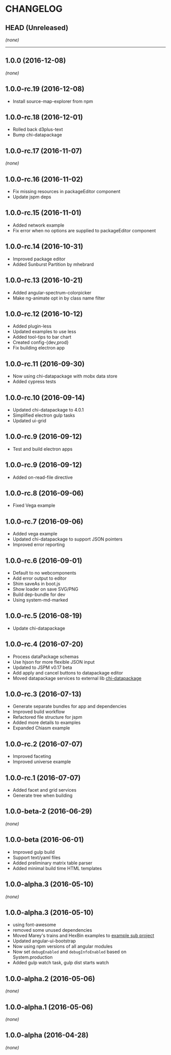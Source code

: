CHANGELOG
=========

## HEAD (Unreleased)
_(none)_

--------------------

## 1.0.0 (2016-12-08)
_(none)_

## 1.0.0-rc.19 (2016-12-08)
* Install source-map-explorer from npm

## 1.0.0-rc.18 (2016-12-01)
* Rolled back d3plus-text
* Bump chi-datapackage

## 1.0.0-rc.17 (2016-11-07)
_(none)_

## 1.0.0-rc.16 (2016-11-02)
* Fix missing resources in packageEditor component
* Update jspm deps

## 1.0.0-rc.15 (2016-11-01)
* Added network example
* Fix error when no options are supplied to packageEditor component

## 1.0.0-rc.14 (2016-10-31)
* Improved package editor
* Added Sunburst Partition by mhebrard

## 1.0.0-rc.13 (2016-10-21)
* Added angular-spectrum-colorpicker
* Make ng-animate opt in by class name filter

## 1.0.0-rc.12 (2016-10-12)
* Added plugin-less
* Updated examples to use less
* Added tool-tips to bar chart
* Created config-{dev,prod}
* Fix building electron app

## 1.0.0-rc.11 (2016-09-30)
* Now using chi-datapackage with mobx data store
* Added cypress tests

## 1.0.0-rc.10 (2016-09-14)
* Updated chi-datapackage to 4.0.1
* Simplified electron gulp tasks
* Updated ui-grid

## 1.0.0-rc.9 (2016-09-12)
* Test and build electron apps

## 1.0.0-rc.9 (2016-09-12)
* Added on-read-file directive

## 1.0.0-rc.8 (2016-09-06)
* Fixed Vega example

## 1.0.0-rc.7 (2016-09-06)
* Added vega example
* Updated chi-datapackage to support JSON pointers
* Improved error reporting

## 1.0.0-rc.6 (2016-09-01)
* Default to no webcomponents
* Add error output to editor
* Shim saveAs in boot.js
* Show loader on save SVG/PNG
* Build dep-bundle for dev
* Using system-md-marked

## 1.0.0-rc.5 (2016-08-19)
* Update chi-datapackage

## 1.0.0-rc.4 (2016-07-20)
* Process dataPackage schemas
* Use hjson for more flexible JSON input
* Updated to JSPM v0.17 beta
* Add apply and cancel buttons to datapackage editor
* Moved datapackage services to external lib [chi-datapackage](https://github.com/Hypercubed/chi-datapackage)

## 1.0.0-rc.3 (2016-07-13)
* Generate separate bundles for app and dependencies
* Improved build workflow
* Refactored file structure for jspm
* Added more details to examples
* Expanded Chiasm example

## 1.0.0-rc.2 (2016-07-07)
* Improved faceting
* Improved universe example

## 1.0.0-rc.1 (2016-07-07)
* Added facet and grid services
* Generate tree when building

## 1.0.0-beta-2 (2016-06-29)
_(none)_

## 1.0.0-beta (2016-06-01)
* Improved gulp build
* Support text/yaml files
* Added preliminary matrix table parser
* Added minimal build time HTML templates

## 1.0.0-alpha.3 (2016-05-10)
_(none)_

## 1.0.0-alpha.3 (2016-05-10)
* using font-awesome
* removed some unused dependencies
* Moved Marey's trains and HexBin examples to [example sub project](https://github.com/Hypercubed/Project-Chi-Test)
* Updated angular-ui-bootstrap
* Now using npm versions of all angular modules
* Now set `debugEnabled` and `debugInfoEnabled` based on System.production
* Added gulp watch task, gulp dist starts watch

## 1.0.0-alpha.2 (2016-05-06)
_(none)_

## 1.0.0-alpha.1 (2016-05-06)
_(none)_

## 1.0.0-alpha (2016-04-28)
_(none)_
